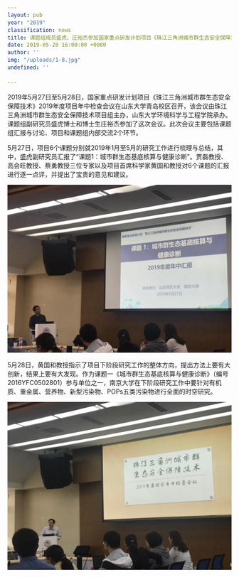 ```yaml
---
layout: pub
year: "2019"
classification: news
title: 课题组成员盛虎、庄裕杰参加国家重点研发计划项目《珠江三角洲城市群生态安全保障技术》2019年度项目年中检查会议
date: 2019-05-28 16:00:00 +0000
author: ''
img: "/uploads/1-8.jpg"
undefined: ''

---
```

2019年5月27日至5月28日，国家重点研发计划项目《珠江三角洲城市群生态安全保障技术》2019年度项目年中检查会议在山东大学青岛校区召开，该会议由珠江三角洲城市群生态安全保障技术项目组主办，山东大学环境科学与工程学院承办。课题组副研究员盛虎博士和博士生庄裕杰参加了这次会议。此次会议主要包括课题组汇报与讨论、项目和课题组内部交流2个环节。

5月27日，项目6个课题分别就2019年1月至5月的研究工作进行梳理与总结，其中，盛虎副研究员汇报了“课题1：城市群生态基底核算与健康诊断”。贾磊教授、高会旺教授、蔡勇教授三位专家以及项目首席科学家黄国和教授对6个课题的汇报进行逐一点评，并提出了宝贵的意见和建议。

![](/uploads/1-8.jpg)

5月28日，黄国和教授指示了项目下阶段研究工作的整体方向，提出方法上要有大创新，结果上要有大发现。作为课题一《城市群生态基底核算与健康诊断》（编号2016YFC0502801）参与单位之一，南京大学在下阶段研究工作中要针对有机质、重金属、营养物、新型污染物、POPs五类污染物进行全面的时空研究。

  
![](/uploads/2-4.jpg)